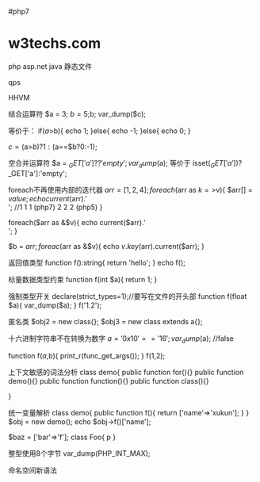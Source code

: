 #php7
# w3techs.com


php
asp.net
java
静态文件

qps

HHVM


结合运算符
$a = 3;
$b = 5;
%c = %a<=>$b;
var_dump($c);

等价于：
if($a>$b){
    echo 1;
}else{
    echo -1;
}else{
    echo 0;
}

$c = ($a>$b)?1:($a==$b?0:-1);

空合并运算符
$a = $_GET['a']??'empty';
var_dump($a);
等价于 isset($_GET['a'])?$_GET['a']:'empty';

foreach不再使用内部的迭代器
$arr = [1,2,4];
foreach($arr as $k=>$v){
    $arr[] = $value;   
    echo current($arr).'<br/>';      //1 1 1   (php7)    2 2 2 (php5)
}


foreach($arr as &$v){
    echo current($arr).'<br/>';
}

$b = $arr;
foreac($arr as &$v){
    echo $v.key($arr).current($arr);
}

返回值类型
function f():string{
    return 'hello';
}
echo f();


标量数据类型约束
function f(int $a){
    return 1;
}


强制类型开关
declare(strict_types=1);//要写在文件的开头部
function f(float $a){
    var_dump($a);
}
f('1.2');

匿名类
$obj2 = new class{};
$obj3 = new class extends a{};

十六进制字符串不在转换为数字
$a = '0x10' == '16';
var_dump($a); //false

function f($a,$b){
    print_r(func_get_args());
}
f(1,2);

上下文敏感的词法分析
class demo{
    public function for(){}
    public function demo(){}
    public function function(){}
    public function class(){}
    
}


统一变量解析
class demo{
    public function f(){
        return ['name'=>'xukun'];
    }
}
$obj = new demo();
echo $obj->f()['name'];

$baz = ['bar'=>'f'];
class Foo{
    p
}


整型使用8个字节
var_dump(PHP_INT_MAX);


命名空间新语法



